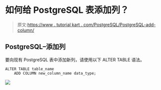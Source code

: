 # 如何给 PostgreSQL 表添加列？

> 原文:[https://www . tutorial kart . com/PostgreSQL/PostgreSQL-add-column/](https://www.tutorialkart.com/postgresql/postgresql-add-column/)

## PostgreSQL–添加列

要向现有 PostgreSQL 表中添加新列，请使用以下 ALTER TABLE 语法。

```
ALTER TABLE table_name
	ADD COLUMN new_column_name data_type;
```

[![](../Images/925da31b32d6bc3827932f6c8afb11bb.png)](https://www.tutorialkart.com/)